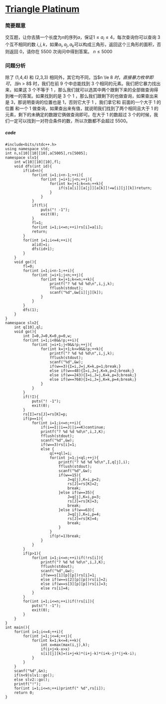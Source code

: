 # [Triangle Platinum](https://codeforces.com/contest/1847/problem/E)

### 简要题意
交互题，让你去猜一个长度为$n$的序列$a$，保证$1 \le  a_i \le 4$，每次查询你可以查询 $3$ 个互不相同的数 $i,j,k$，如果$a_i,a_j,a_k$可以构成三角形，返回这个三角形的面积，否则返回 $0$，请你在 $5500$ 次询问中得到答案。
 $n \le 5000$
### 问题分析
除了 (1,4,4) 和 (2,3,3) 相同外，其它均不同，当$n \le 8 $时，直接暴力枚举即可，当$n > 8$ 时，我们在前 $9$ 个中总能找到 $3$ 个相同的元素。我们把它暴力找出来，如果这 3 个不等于 1 ，那么我们就可以选其中两个跟剩下来的全部做查询得到唯一的答案。如果找到的是 3 个 1 ，那么我们跟剩下的也做查询，如果查出来是 $3$，那说明查询的位置也是 $1$，否则它大于 1 ，我们拿它和 前面的一个大于 1 的位置 和一个 1 做查询，如果查出来有值，就说明我们找到了两个相同且大于 $1$ 的元素，剩下的未确定的数跟它俩做查询即可。在大于 $1$ 的数超过 3 个的时候，我们一定可以找到一对符合条件的数，所以次数都不会超过 5500。

##### code 
```
#include<bits/stdc++.h>
using namespace std;
int n,s[10][10][10],a[5005],rs[5005];
namespace slv1{
	int w[10][10][10],fl;
	void dfs(int id){
		if(id>n){
			for(int i=1;i<n-1;++i){
				for(int j=i+1;j<n;++j){
					for(int k=j+1;k<=n;++k){
						if(s[a[i]][a[j]][a[k]]!=w[i][j][k])return;
					}
				}
			}
			if(fl){
				puts("! -1");
				exit(0);
			}
			fl=1;
			for(int i=1;i<=n;++i)rs[i]=a[i];
			return;
		}
		for(int i=1;i<=4;++i){
			a[id]=i;
			dfs(id+1);
		}
	}
	void go(){
		fl=0;
		for(int i=1;i<n-1;++i){
			for(int j=i+1;j<n;++j){
				for(int k=j+1;k<=n;++k){
					printf("? %d %d %d\n",i,j,k);
					fflush(stdout);
					scanf("%d",&w[i][j][k]);
				}
			}
		}
		dfs(1);
	}
}
namespace slv2{
	int q[10],ql;
	void go(){
		int I=0,J=0,K=0,p=0,w;
		for(int i=1;i<8&&!p;++i){
			for(int j=i+1;j<9&&!p;++j){
				for(int k=j+1;k<=9&&!p;++k){
					printf("? %d %d %d\n",i,j,k);
					fflush(stdout);
					scanf("%d",&w);
					if(w==3){I=i,J=j,K=k,p=1;break;}
					else if(w==48){I=i,J=j,K=k,p=2;break;}
					else if(w==243){I=i,J=j,K=k,p=3;break;}
					else if(w==768){I=i,J=j,K=k,p=4;break;}
				}
			}
		}
		if(!I){
			puts("! -1");
			exit(0);
		}
		rs[I]=rs[J]=rs[K]=p;
		if(p==1){
			for(int i=1;i<=n;++i){
				if(i==I||i==J||i==K)continue;
				printf("? %d %d %d\n",i,J,K);
				fflush(stdout);
				scanf("%d",&w);
				if(w==3)rs[i]=1;
				else {
					q[++ql]=i;
					for(int j=1;j<ql;++j){
						printf("? %d %d %d\n",I,q[j],i);
						fflush(stdout);
						scanf("%d",&w);
						if(w==15){
							J=q[j],K=i,p=2;
							rs[J]=rs[K]=2;
							break;
						}else if(w==35){
							J=q[j],K=i,p=3;
							rs[J]=rs[K]=3;
							break;
						}else if(w==63){
							J=q[j],K=i,p=4;
							rs[J]=rs[K]=4;
							break;
						}
					}
					if(p!=1)break;
				}
			}
		}
		if(p>1){
			for(int i=1;i<=n;++i)if(!rs[i]){
				printf("? %d %d %d\n",i,J,K);
				fflush(stdout);
				scanf("%d",&w);
				if(w==s[1][p][p])rs[i]=1;
				else if(w==s[2][p][p])rs[i]=2;
				else if(w==s[3][p][p])rs[i]=3;
				else rs[i]=4;
			}
		}
		for(int i=1;i<=n;++i)if(!rs[i]){
			puts("! -1");
			exit(0);
		}
	}
}
int main(){
	for(int i=1;i<=4;++i){
		for(int j=1;j<=4;++j){
			for(int k=1;k<=4;++k){
				int x=max(max(i,j),k);
				if(i+j+k-x>x)
				s[i][j][k]=(i+j+k)*(i+j-k)*(i+k-j)*(j+k-i);
			}
		}
	}
	scanf("%d",&n);
	if(n<9)slv1::go();
	else slv2::go();
	printf("!");
	for(int i=1;i<=n;++i)printf(" %d",rs[i]);
	return 0;
}
```